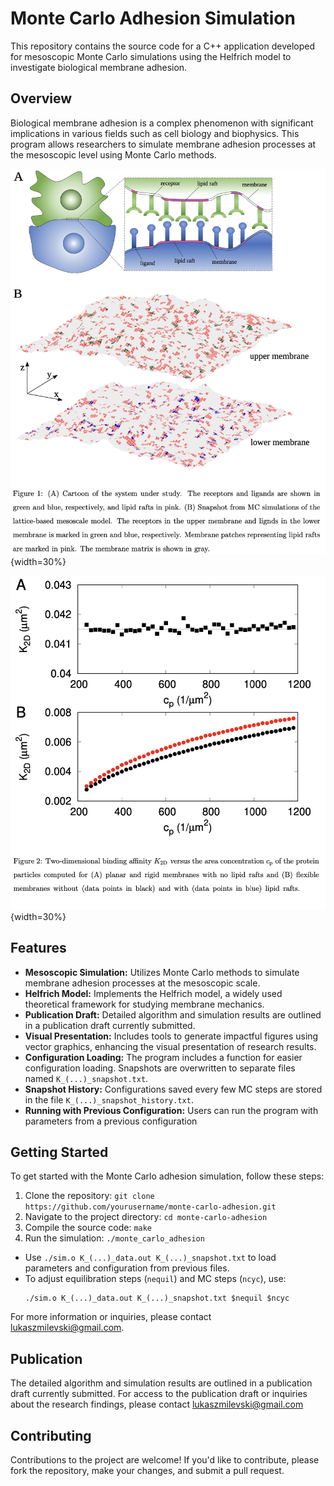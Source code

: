 # Monte Carlo Adhesion Simulation

This repository contains the source code for a C++ application developed for mesoscopic Monte Carlo simulations using the Helfrich model to investigate biological membrane adhesion.

## Overview

Biological membrane adhesion is a complex phenomenon with significant implications in various fields such as cell biology and biophysics. This program allows researchers to simulate membrane adhesion processes at the mesoscopic level using Monte Carlo methods.

![Tekst zastępczy](figure1.png){width=30%}

![Tekst zastępczy](figure2.png){width=30%}
## Features

- **Mesoscopic Simulation:** Utilizes Monte Carlo methods to simulate membrane adhesion processes at the mesoscopic scale.
- **Helfrich Model:** Implements the Helfrich model, a widely used theoretical framework for studying membrane mechanics.
- **Publication Draft:** Detailed algorithm and simulation results are outlined in a publication draft currently submitted.
- **Visual Presentation:** Includes tools to generate impactful figures using vector graphics, enhancing the visual presentation of research results.
- **Configuration Loading:** The program includes a function for easier configuration loading. Snapshots are overwritten to separate files named `K_(...)_snapshot.txt`.
- **Snapshot History:** Configurations saved every few MC steps are stored in the file `K_(...)_snapshot_history.txt`.
- **Running with Previous Configuration:** Users can run the program with parameters from a previous configuration

## Getting Started

To get started with the Monte Carlo adhesion simulation, follow these steps:

1. Clone the repository: `git clone https://github.com/yourusername/monte-carlo-adhesion.git`
2. Navigate to the project directory: `cd monte-carlo-adhesion`
3. Compile the source code: `make`
4. Run the simulation: `./monte_carlo_adhesion`

- Use `./sim.o K_(...)_data.out K_(...)_snapshot.txt` to load parameters and configuration from previous files.
- To adjust equilibration steps (`nequil`) and MC steps (`ncyc`), use:
  ```
  ./sim.o K_(...)_data.out K_(...)_snapshot.txt $nequil $ncyc
  ```

For more information or inquiries, please contact lukaszmilevski@gmail.com.

## Publication

The detailed algorithm and simulation results are outlined in a publication draft currently submitted. For access to the publication draft or inquiries about the research findings, please contact lukaszmilevski@gmail.com

## Contributing

Contributions to the project are welcome! If you'd like to contribute, please fork the repository, make your changes, and submit a pull request.


